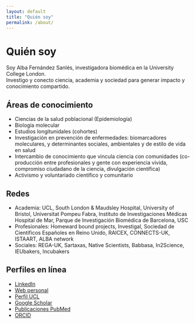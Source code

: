 ```yaml
---
layout: default
title: "Quién soy"
permalink: /about/
---
```


# Quién soy
Soy Alba Fernández Sanlés, investigadora biomédica en la University College London.  
Investigo y conecto ciencia, academia y sociedad para generar impacto y conocimiento compartido.

## Áreas de conocimiento
- Ciencias de la salud poblacional (Epidemiología)
- Biología molecular
- Estudios longitunidales (cohortes)
- Investigación en prevención de enfermedades: biomarcadores moleculares, y determinantes sociales, ambientales y de estilo de vida en salud
- Intercambio de conocimiento que vincula ciencia con comunidades (co-producción entre profesionales y gente con experiencia vivida, compromiso ciudadano de la ciencia, divulgación científica)
- Activismo y voluntariado científico y comunitario

## Redes
- Academia: UCL, South London & Maudsley Hospital, University of Bristol, Universitat Pompeu Fabra, Instituto de Investigaciones Médicas Hospital de Mar, Parque de Investigación Biomédica de Barcelona, USC
- Profesionales: Homeward bound projects, Investigal, Sociedad de Científicos Españoles en Reino Unido, RAICEX, CONNECTS-UK, ISTAART, ALBA network
- Sociales: REGA-UK, Sartaxas, Native Scientists, Babbasa, In2Science, IEUbakers, Incubakers

## Perfiles en línea
- [LinkedIn](https://www.linkedin.com/in/a-fernandez-sanles/)
- [Web personal](https://albafernandezsanles.wordpress.com)
- [Perfil UCL](https://profiles.ucl.ac.uk/93522-alba-fernandez-sanles)
- [Google Scholar](https://scholar.google.com/citations?user=vvKQGXkAAAAJ)
- [Publicaciones PubMed](https://pubmed.ncbi.nlm.nih.gov/?term=Fern%C3%A1ndez-Sanl%C3%A9s+A&sort=date)
- [ORCID](https://orcid.org/my-orcid?orcid=0000-0002-3587-8177)
